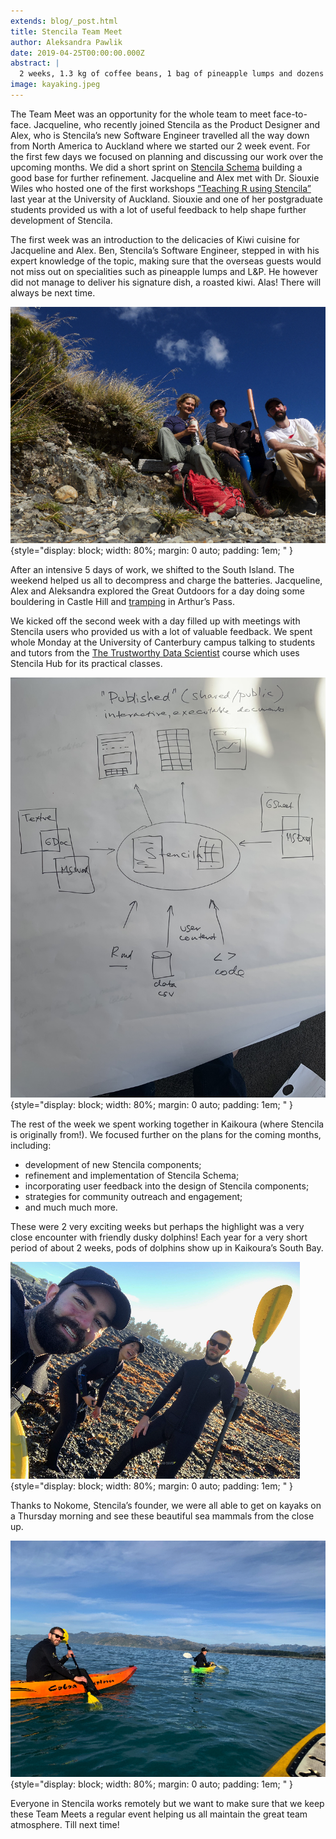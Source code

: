 ```yaml
---
extends: blog/_post.html
title: Stencila Team Meet
author: Aleksandra Pawlik
date: 2019-04-25T00:00:00.000Z
abstract: |
  2 weeks, 1.3 kg of coffee beans, 1 bag of pineapple lumps and dozens of dusky dolphins. This is a short summary of the first Stencila Team Meet which took place in Aotearoa - New Zealand at the end of March and early April.
image: kayaking.jpeg
---
```


The Team Meet was an opportunity for the whole team to meet face-to-face. Jacqueline, who recently joined Stencila as the Product Designer and Alex, who is Stencila’s new Software Engineer travelled all the way down from North America to Auckland where we started our 2 week event. For the first few days we focused on planning and discussing our work over the upcoming months. We did a short sprint on [Stencila Schema](https://github.com/stencila/schema) building a good base for further refinement. Jacqueline and Alex met with Dr. Siouxie Wiles who hosted one of the first workshops [“Teaching R using Stencila”](https://stenci.la/community/events/2018-07-12-superbugs.html) last year at the University of Auckland. Siouxie and one of her postgraduate students provided us with a lot of useful feedback to help shape further development of Stencila.

The first week was an introduction to the delicacies of Kiwi cuisine for Jacqueline and Alex. Ben, Stencila’s Software Engineer, stepped in with his expert knowledge of the topic, making sure that the overseas guests would not miss out on specialities such as pineapple lumps and L&P. He however did not manage to deliver his signature dish, a roasted kiwi. Alas! There will always be next time.

![Hiking in Arthur's Pass](hiking.jpeg){style="display: block; width: 80%; margin: 0 auto; padding: 1em; " }

After an intensive 5 days of work, we shifted to the South Island. The weekend helped us all to decompress and charge the batteries. Jacqueline, Alex and Aleksandra explored the Great Outdoors for a day doing some bouldering in Castle Hill and [tramping](https://en.wikipedia.org/wiki/Tramping_in_New_Zealand) in Arthur’s Pass.

We kicked off the second week with a day filled up with meetings with Stencila users who provided us with a lot of valuable feedback. We spent whole Monday at the University of Canterbury campus talking to students and tutors from the [The Trustworthy Data Scientist](<https://www.canterbury.ac.nz/courseinfo/GetCourseDetails.aspx?course=DATA471&occurrence=19S1(C)&year=2019>) course which uses Stencila Hub for its practical classes.

![Stencila Planning](stickies.jpg){style="display: block; width: 80%; margin: 0 auto; padding: 1em; " }

The rest of the week we spent working together in Kaikoura (where Stencila is originally from!). We focused further on the plans for the coming months, including:

- development of new Stencila components;
- refinement and implementation of Stencila Schema;
- incorporating user feedback into the design of Stencila components;
- strategies for community outreach and engagement;
- and much much more.

These were 2 very exciting weeks but perhaps the highlight was a very close encounter with friendly dusky dolphins! Each year for a very short period of about 2 weeks, pods of dolphins show up in Kaikoura’s South Bay.

![Kayaking](wetsuit.jpeg){style="display: block; width: 80%; margin: 0 auto; padding: 1em; " }

Thanks to Nokome, Stencila’s founder, we were all able to get on kayaks on a Thursday morning and see these beautiful sea mammals from the close up.

![Kayaking](kayaking.jpeg){style="display: block; width: 80%; margin: 0 auto; padding: 1em; " }

Everyone in Stencila works remotely but we want to make sure that we keep these Team Meets a regular event helping us all maintain the great team atmosphere. Till next time!

